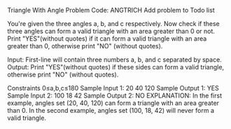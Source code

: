 Triangle With Angle Problem Code: ANGTRICH
Add problem to Todo list

You're given the three angles a, b, and c respectively. Now check if these three angles can form a valid triangle with an area greater than 0 or not. Print "YES"(without quotes) if it can form a valid triangle with an area greater than 0, otherwise print "NO" (without quotes).

Input:
First-line will contain three numbers a, b, and c separated by space.
Output:
Print "YES"(without quotes) if these sides can form a valid triangle, otherwise print "NO" (without quotes).

Constraints
0≤a,b,c≤180
Sample Input 1:
20 40 120
Sample Output 1:
YES
Sample Input 2:
100 18 42
Sample Output 2:
NO
EXPLANATION:
In the first example, angles set (20, 40, 120) can form a triangle with an area greater than 0.
In the second example, angles set (100, 18, 42) will never form a valid triangle.